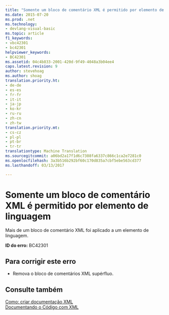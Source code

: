 ```yaml
---
title: "Somente um bloco de comentário XML é permitido por elemento de linguagem | Documentos do Microsoft"
ms.date: 2015-07-20
ms.prod: .net
ms.technology:
- devlang-visual-basic
ms.topic: article
f1_keywords:
- vbc42301
- bc42301
helpviewer_keywords:
- BC42301
ms.assetid: 04c4b833-2001-420d-9f49-4048a3b04ee4
caps.latest.revision: 9
author: stevehoag
ms.author: shoag
translation.priority.ht:
- de-de
- es-es
- fr-fr
- it-it
- ja-jp
- ko-kr
- ru-ru
- zh-cn
- zh-tw
translation.priority.mt:
- cs-cz
- pl-pl
- pt-br
- tr-tr
translationtype: Machine Translation
ms.sourcegitcommit: a06bd2a17f1d6c7308fa6337c866c1ca2e7281c0
ms.openlocfilehash: 3a3b516b292bf60c170d835a7cbf5ebe563cd377
ms.lasthandoff: 03/13/2017

---
```

# <a name="only-one-xml-comment-block-is-allowed-per-language-element"></a>Somente um bloco de comentário XML é permitido por elemento de linguagem
Mais de um bloco de comentário XML foi aplicado a um elemento de linguagem.  
  
 **ID do erro:** BC42301  
  
## <a name="to-correct-this-error"></a>Para corrigir este erro  
  
-   Remova o bloco de comentários XML supérfluo.  
  
## <a name="see-also"></a>Consulte também  
 [Como: criar documentação XML](../../visual-basic/programming-guide/program-structure/how-to-create-xml-documentation.md)   
 [Documentando o Código com XML](../../visual-basic/programming-guide/program-structure/documenting-your-code-with-xml.md)
